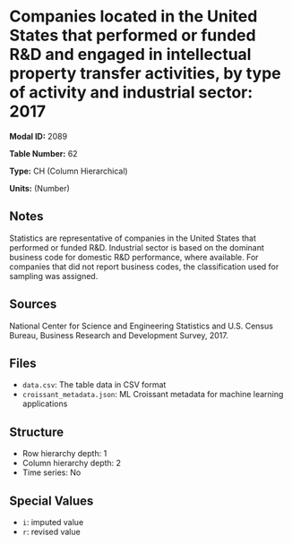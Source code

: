 # Companies located in the United States that performed or funded R&D and engaged in intellectual property transfer activities, by type of activity and industrial sector: 2017

**Modal ID:** 2089

**Table Number:** 62

**Type:** CH (Column Hierarchical)

**Units:** (Number)

## Notes

Statistics are representative of companies in the United States that performed or funded R&D. Industrial sector is based on the dominant business code for domestic R&D performance, where available. For companies that did not report business codes, the classification used for sampling was assigned.

## Sources

National Center for Science and Engineering Statistics and U.S. Census Bureau, Business Research and Development Survey, 2017.

## Files

- `data.csv`: The table data in CSV format
- `croissant_metadata.json`: ML Croissant metadata for machine learning applications

## Structure

- Row hierarchy depth: 1
- Column hierarchy depth: 2
- Time series: No

## Special Values

- `i`: imputed value
- `r`: revised value
